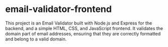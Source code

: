 # email-validator-frontend
This project is an Email Validator built with Node.js and Express for the backend, and a simple HTML, CSS, and JavaScript frontend. It validates the domain part of email addresses, ensuring that they are correctly formatted and belong to a valid domain.
